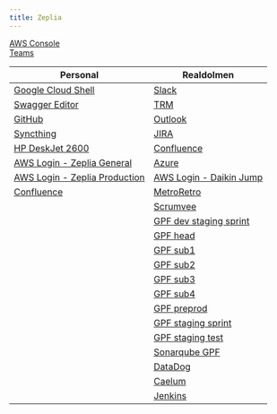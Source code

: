```yaml
---
title: Zeplia
---
```


[AWS Console](https://console.aws.amazon.com/)  
[Teams](https://teams.microsoft.com/)

| Personal | Realdolmen |
| --- | --- |
| [Google Cloud Shell](https://console.cloud.google.com/cloudshell/editor?cloudshell=true&shellonly=true) | [Slack](https://daikindcsdev.slack.com/) |
| [Swagger Editor](https://editor.swagger.io/) | [TRM](https://trm.inetum-realdolmen.world/default.htm) |      
| [GitHub](https://github.com/) | [Outlook](https://outlook.office.com/mail/) |
| [Syncthing](http://localhost:8384/) | [JIRA](https://denvedc.atlassian.net/jira/software/c/projects/B2BCP/boards/236) |
| [HP DeskJet 2600](https://hp6a13bd/) | [Confluence](https://denvedc.atlassian.net/wiki/spaces/GPF/pages/2851962923/Getting+started) |
| [AWS Login - Zeplia General](https://zeplia-general.signin.aws.amazon.com/console) | [Azure](https://dev.azure.com/EDC-Electrics-and-Controls/GPF) |
| [AWS Login - Zeplia Production](https://zeplia-production.signin.aws.amazon.com/console) | [AWS Login - Daikin Jump](https://950248684368.signin.aws.amazon.com/console) |
| [Confluence](https://zeplia.atlassian.net/wiki/home) | [MetroRetro](https://metroretro.io/) |
|  | [Scrumvee](https://scrumvee.com/dashboard/team/list) |
|  | [GPF dev staging sprint](https://app.dev-staging.gpf.edc.dknadmin.be/web-app/sprint/landing) |
|  | [GPF head](https://app.dev1.gpf.edc.dknadmin.be/web-app/head) |
|  | [GPF sub1](https://app.dev1.gpf.edc.dknadmin.be/web-app/sub1) |
|  | [GPF sub2](https://app.dev1.gpf.edc.dknadmin.be/web-app/sub2) |
|  | [GPF sub3](https://app.dev1.gpf.edc.dknadmin.be/web-app/sub3) |
|  | [GPF sub4](https://app.dev1.gpf.edc.dknadmin.be/web-app/sub4) |
|  | [GPF preprod](https://app.preprod.gpf.edc.dknadmin.be/web-app) |
|  | [GPF staging sprint](https://app.dev-staging.gpf.edc.dknadmin.be/web-app/sprint) |
|  | [GPF staging test](https://app.dev-staging.gpf.edc.dknadmin.be/web-app/test) |
|  | [Sonarqube GPF](https://sonarqube.realdolmen.com/dashboard?id=Daikin%3AGPF_Webapp) |
|  | [DataDog](https://app.datadoghq.eu/) |
|  | [Caelum](https://caelum.daikiniaq.com/) |
|  | [Jenkins](http://azl-dcs-jenkins01.edc.eur.daikintranet/) |
